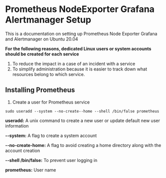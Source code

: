 # Prometheus NodeExporter Grafana Alertmanager Setup
This is a documentation on setting up Prometheus Node Exporter Grafana and Alertmanager on Ubuntu 20.04

**For the following reasons, dedicated Linux users or system accounts should be created for each service**

1. To reduce the impact in a case of an incident with a service
2. To simplify administration because it is easier to track down what resources belong to which service.

## Installing Prometheus
1. Create a user for Prometheus service

```
sudo useradd --system --no-create--home --shell /bin/false prometheus
```

**useradd:** A unix command to create a new user or update default new user information

**--system:** A flag to create a system account

**--no-create-home:** A flag to avoid creating a home directory along with the account creation

**--shell /bin/false:** To prevent user logging in

**prometheus:** User name
